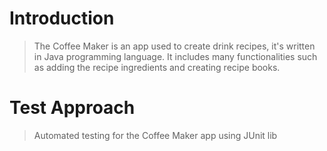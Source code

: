 # Introduction

> The Coffee Maker is an app used to create drink recipes, it's written in Java programming language. It includes many functionalities such as adding the recipe ingredients and creating recipe books.

# Test Approach

> Automated testing for the Coffee Maker app using JUnit lib
